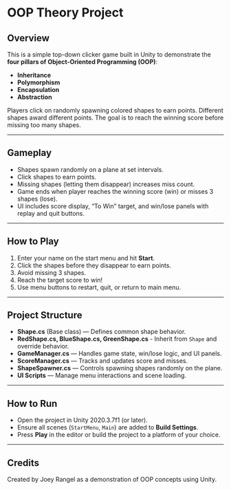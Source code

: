# OOP Theory Project

## Overview

This is a simple top-down clicker game built in Unity to demonstrate the **four pillars of Object-Oriented Programming (OOP)**:  
- **Inheritance**  
- **Polymorphism**  
- **Encapsulation**  
- **Abstraction**

Players click on randomly spawning colored shapes to earn points. Different shapes award different points. The goal is to reach the winning score before missing too many shapes.

---

## Gameplay

- Shapes spawn randomly on a plane at set intervals.  
- Click shapes to earn points.  
- Missing shapes (letting them disappear) increases miss count.  
- Game ends when player reaches the winning score (win) or misses 3 shapes (lose).  
- UI includes score display, “To Win” target, and win/lose panels with replay and quit buttons.

---

## How to Play

1. Enter your name on the start menu and hit **Start**.  
2. Click the shapes before they disappear to earn points.  
3. Avoid missing 3 shapes.  
4. Reach the target score to win!  
5. Use menu buttons to restart, quit, or return to main menu.

---

## Project Structure

- **Shape.cs** (Base class) — Defines common shape behavior.  
- **RedShape.cs, BlueShape.cs, GreenShape.cs** - Inherit from `Shape` and override behavior.  
- **GameManager.cs** — Handles game state, win/lose logic, and UI panels.  
- **ScoreManager.cs** — Tracks and updates score and misses.  
- **ShapeSpawner.cs** — Controls spawning shapes randomly on the plane.  
- **UI Scripts** — Manage menu interactions and scene loading.

---

## How to Run

- Open the project in Unity 2020.3.7f1 (or later).  
- Ensure all scenes (`StartMenu`, `Main`) are added to **Build Settings**.  
- Press **Play** in the editor or build the project to a platform of your choice.  

---

## Credits

Created by Joey Rangel as a demonstration of OOP concepts using Unity.
